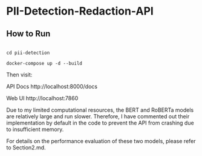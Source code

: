 # PII-Detection-Redaction-API

## How to Run


```git clone 

cd pii-detection

docker-compose up -d --build
```

Then visit:

API Docs  http://localhost:8000/docs

Web UI  http://localhost:7860

Due to my limited computational resources, the BERT and RoBERTa models are relatively large and run slower. Therefore, I have commented out their implementation by default in the code to prevent the API from crashing due to insufficient memory.

For details on the performance evaluation of these two models, please refer to Section2.md.


